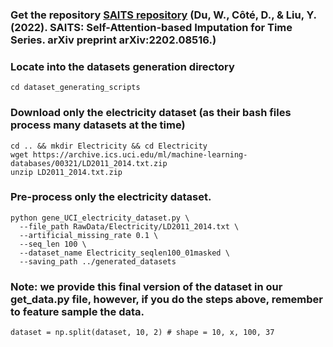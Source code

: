 ### Get the repository [SAITS repository](https://github.com/WenjieDu/SAITS) (Du, W., Côté, D., & Liu, Y. (2022). SAITS: Self-Attention-based Imputation for Time Series. arXiv preprint arXiv:2202.08516.)

### Locate into the datasets generation directory
```
cd dataset_generating_scripts
```

### Download only the electricity dataset (as their bash files process many datasets at the time)
```
cd .. && mkdir Electricity && cd Electricity
wget https://archive.ics.uci.edu/ml/machine-learning-databases/00321/LD2011_2014.txt.zip
unzip LD2011_2014.txt.zip
```

### Pre-process only the electricity dataset.
```
python gene_UCI_electricity_dataset.py \
  --file_path RawData/Electricity/LD2011_2014.txt \
  --artificial_missing_rate 0.1 \
  --seq_len 100 \
  --dataset_name Electricity_seqlen100_01masked \
  --saving_path ../generated_datasets
```


### Note: we provide this final version of the dataset in our get_data.py file, however, if you do the steps above, remember to feature sample the data.
```
dataset = np.split(dataset, 10, 2) # shape = 10, x, 100, 37
```
